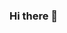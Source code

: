 ### Hi there 👋

<!--
**prog106/prog106** is a ✨ _special_ ✨ repository because its `README.md` (this file) appears on your GitHub profile.

Here are some ideas to get you started:

- 🔭 I’m currently working on ...
- 🌱 I’m currently learning ...
- 👯 I’m looking to collaborate on ...
- 🤔 I’m looking for help with ...
- 💬 Ask me about ...
- 📫 How to reach me: ...
- 😄 Pronouns: ...
- ⚡ Fun fact: ...

드림코딩 리파지토리 ⇢  https://github.com/dream-ellie
깃허브 리드미 문서  ⇢ https://docs.github.com/en/account-and-profile/setting-up-and-managing-your-github-profile/customizing-your-profile/managing-your-profile-readme
뱃지 만들기  ⇢ https://shields.io
보너스 선물 🎁  ⇢ https://github.com/abhisheknaiidu/awesome-github-profile-readme
-->
